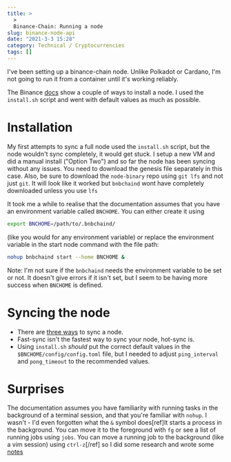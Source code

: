 ```yaml
---
title: >
  >
  Binance-Chain: Running a node
slug: binance-node-api
date: "2021-3-3 15:28"
category: Technical / Cryptocurrencies
tags: []
---
```


I've been setting up a binance-chain node. Unlike Polkadot or
Cardano, I'm not going to run it from a container until it's working reliably.

The Binance [docs](https://docs.binance.org/guides/node/install.html) show a
couple of ways to install a node. I used the `install.sh` script and went with
default values as much as possible.

# Installation

My first attempts to sync a full node used the `install.sh` script, but
the node wouldn't sync completely, it would get stuck. I setup a new VM and did
a manual install ("Option Two") and so far the node has been syncing without
any issues. You need to download the genesis file separately in this
case. Also, be sure to download the `node-binary` repo using `git lfs` and not
just `git`. It will look like it worked but `bnbchaind` wont have completely
downloaded unless you use `lfs`

It took me a while to realise that the documentation assumes that you have an
environment variable called `BNCHOME`. You can either create it using

```bash
export BNCHOME=/path/to/.bnbchaind/
```

(like you would for any environment variable) or replace the environment
variable in the start node command with the file path:

```bash
nohup bnbchaind start --home BNCHOME &
```

Note: I'm not sure if the `bnbchaind` needs the environment variable to be set
or not. It doesn't give errors if it isn't set, but I seem to be having more
success when `BNCHOME` is defined.

# Syncing the node

- There are [three ways](https://docs.binance.org/guides/node/synctypes.html) to sync a node.
- Fast-sync isn't the fastest way to sync your node, hot-sync is.
- Using `install.sh` _should_ put the correct default values in the `$BNCHOME/config/config.toml` file, but I needed to adjust `ping_interval` and `pong_timeout` to the recommended values.

# Surprises

The documentation assumes you have familiarity with running tasks in the
background of a terminal session, and that you're familiar with `nohup`. I
wasn't - I'd even forgotten what the `&` symbol does[ref]It starts a process in
the background. You can move it to the foreground with `fg` or see a list of
running jobs using `jobs`. You can move a running job to the background (like a
vim session) using `ctrl-z`[/ref] so I did some research and wrote some
[notes](nohup-and-background-processes)
